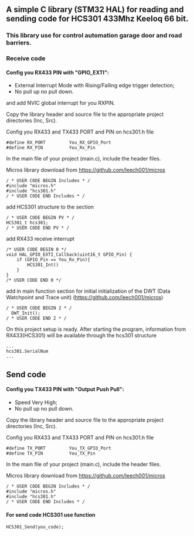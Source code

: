 ## A simple C library (STM32 HAL) for reading and sending code for HCS301 433Mhz Keeloq 66 bit.

### This library use for control automation garage door and road barriers.

### Receive code

#### Config you RX433 PIN with "GPIO_EXTI":
 - External Interrupt Mode with Rising/Falling edge trigger detection;
 - No pull up no pull down.

and add NVIC global interrupt for you RXPIN.

Copy the library header and source file to the appropriate project directories (Inc, Src).

Config you RX433 and TX433 PORT and PIN on hcs301.h file
```
#define RX_PORT         You_RX_GPIO_Port
#define RX_PIN          You_Rx_Pin
```
In the main file of your project (main.c), include the header files.

Micros library download from https://github.com/leech001/micros
```
/ * USER CODE BEGIN Includes * /
#include "micros.h"		      
#include "hcs301.h"
/ * USER CODE END Includes * /
```

add HCS301 structure to the section
```
/ * USER CODE BEGIN PV * /
HCS301_t hcs301;
/ * USER CODE END PV * /
```
add RX433 receive interrupt
```
/* USER CODE BEGIN 0 */
void HAL_GPIO_EXTI_Callback(uint16_t GPIO_Pin) {
	if (GPIO_Pin == You_Rx_Pin){
	    HCS301_Int()
	}
}
/* USER CODE END 0 */
```
add in main function section for initial initialization of the DWT (Data Watchpoint and Trace unit) (https://github.com/leech001/micros) 
```
/ * USER CODE BEGIN 2 * /
  DWT_Init();
/ * USER CODE END 2 * /
```
On this project setup is ready.
After starting the program, information from RX433(HCS301) will be available through the hcs301 structure
```
...
hcs301.SerialNum
...
```

## Send code
#### Config you TX433 PIN with "Output Push Pull":
 - Speed Very High;
 - No pull up no pull down.
 
Copy the library header and source file to the appropriate project directories (Inc, Src).

Config you RX433 and TX433 PORT and PIN on hcs301.h file
```
#define TX_PORT         You_TX_GPIO_Port
#define TX_PIN          You_TX_Pin
```
In the main file of your project (main.c), include the header files.

Micros library download from https://github.com/leech001/micros
```
/ * USER CODE BEGIN Includes * /
#include "micros.h"		      
#include "hcs301.h"
/ * USER CODE END Includes * /
```
#### For send code HCS301 use function
```
HCS301_Send(you_code);
```